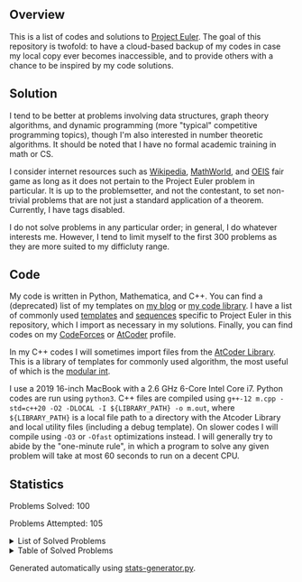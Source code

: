 ## Overview
This is a list of codes and solutions to [Project Euler](https://projecteuler.net/). The goal of this repository is twofold: to have a cloud-based backup of my codes in case my local copy ever becomes inaccessible, and to provide others with a chance to be inspired by my code solutions. 

## Solution
I tend to be better at problems involving data structures, graph theory algorithms, and dynamic programming (more "typical" competitive programming topics), though I'm also interested in number theoretic algorithms. It should be noted that I have no formal academic training in math or CS. 

I consider internet resources such as [Wikipedia](https://en.wikipedia.org/wiki/Main_Page), [MathWorld](https://mathworld.wolfram.com/), and [OEIS](https://oeis.org/) fair game as long as it does not pertain to the Project Euler problem in particular. It is up to the problemsetter, and not the contestant, to set non-trivial problems that are not just a standard application of a theorem. Currently, I have tags disabled. 

I do not solve problems in any particular order; in general, I do whatever interests me. However, I tend to limit myself to the first 300 problems as they are more suited to my difficluty range. 

## Code
My code is written in Python, Mathematica, and C++. You can find a (deprecated) list of my templates on [my blog](https://dustin-miao.github.io/) or [my code library](https://dustin-miao.github.io/library/). I have a list of commonly used [templates](templates) and [sequences](sequences) specific to Project Euler in this repository, which I import as necessary in my solutions.  Finally, you can find codes on my [CodeForces](https://codeforces.com/profile/dutin) or [AtCoder](https://atcoder.jp/users/dutinmeow) profile. 

In my C++ codes I will sometimes import files from the [AtCoder Library](https://atcoder.github.io/ac-library/production/document_en/index.html). This is a library of templates for commonly used algorithm, the most useful of which is the [modular int](https://atcoder.github.io/ac-library/production/document_en/modint.html). 

I use a 2019 16-inch MacBook with a 2.6 GHz 6-Core Intel Core i7. Python codes are run using `python3`. C++ files are  compiled using `g++-12 m.cpp -std=c++20 -O2 -DLOCAL -I ${LIBRARY_PATH} -o m.out`, where `${LIBRARY_PATH}` is a local file path to a directory with the Atcoder Library and local utility files (including a debug template). On slower codes I will compile using `-O3` or `-Ofast` optimizations instead. I will generally try to abide by the "one-minute rule", in which a program to solve any given problem will take at most 60 seconds to run on a decent CPU. 

## Statistics


Problems Solved: 100

Problems Attempted: 105

<details><summary>List of Solved Problems</summary>

- [1: Multiples of 3 or 5](0001-multiples-of-3-or-5)
- [2: Even fibonacci numbers](0002-even-fibonacci-numbers)
- [3: Largest prime factor](0003-largest-prime-factor)
- [4: Largest palindrome product](0004-largest-palindrome-product)
- [5: Smallest multiple](0005-smallest-multiple)
- [6: Sum square difference](0006-sum-square-difference)
- [7: 10001st prime](0007-10001st-prime)
- [8: Largest product in a series](0008-largest-product-in-a-series)
- [9: Special pythagorean triple](0009-special-pythagorean-triple)
- [10: Summation of primes](0010-summation-of-primes)
- [11: Largest product in a grid](0011-largest-product-in-a-grid)
- [12: Highly divisible triangular number](0012-highly-divisible-triangular-number)
- [13: Large sum](0013-large-sum)
- [14: Longest collatz sequence](0014-longest-collatz-sequence)
- [15: Lattice paths](0015-lattice-paths)
- [16: Power digit sum](0016-power-digit-sum)
- [17: Number letter counts](0017-number-letter-counts)
- [18: Maximum path sum I](0018-maximum-path-sum-i)
- [19: Counting sundays](0019-counting-sundays)
- [20: Factorial digit sum](0020-factorial-digit-sum)
- [21: Amicable numbers](0021-amicable-numbers)
- [22: Names score](0022-names-score)
- [23: Non abundant sums](0023-non-abundant-sums)
- [24: Lexicographic permutations](0024-lexicographic-permutations)
- [25: 1000 digit fibonacci number](0025-1000-digit-fibonacci-number)
- [26: Reciprocal cycles](0026-reciprocal-cycles)
- [27: Quadratic primes](0027-quadratic-primes)
- [28: Number spiral diagonals](0028-number-spiral-diagonals)
- [29: Distinct powers](0029-distinct-powers)
- [30: Digit fifth powers](0030-digit-fifth-powers)
- [31: Coin sums](0031-coin-sums)
- [32: Pandigital products](0032-pandigital-products)
- [33: Digit cancelling fractions](0033-digit-cancelling-fractions)
- [34: Digit factorials](0034-digit-factorials)
- [35: Circular primes](0035-circular-primes)
- [36: Double base polindrome](0036-double-base-polindrome)
- [37: Truncatable primes](0037-truncatable-primes)
- [38: Pandigital multiples](0038-pandigital-multiples)
- [39: Integer right triangles](0039-integer-right-triangles)
- [40: Champernownes constant](0040-champernownes-constant)
- [41: Pandigital prime](0041-pandigital-prime)
- [42: Coded triangle numbers](0042-coded-triangle-numbers)
- [43: Sub string divisibility](0043-sub-string-divisibility)
- [44: Pentagon numbers](0044-pentagon-numbers)
- [45: Triangular pentagonal and hexagonal](0045-triangular-pentagonal-and-hexagonal)
- [46: Goldbacks other conjecture](0046-goldbacks-other-conjecture)
- [47: Distinct prime factors](0047-distinct-prime-factors)
- [48: Self powers](0048-self-powers)
- [49: Prime permutations](0049-prime-permutations)
- [50: Consecutive prime sum](0050-consecutive-prime-sum)
- [51: Prime digit replacements](0051-prime-digit-replacements)
- [52: Permuted multiples](0052-permuted-multiples)
- [53: Combinatoric selections](0053-combinatoric-selections)
- [54: Poker hands](0054-poker-hands)
- [55: Lychrel numbers](0055-lychrel-numbers)
- [56: Powerful digit sum](0056-powerful-digit-sum)
- [57: Square roots convergents](0057-square-roots-convergents)
- [58: Spiral primes](0058-spiral-primes)
- [59: Xor decryption](0059-xor-decryption)
- [64: Odd period square roots](0064-odd-period-square-roots)
- [67: Maximum path sum II](0067-maximum-path-sum-ii)
- [68: Magic 5 gon ring](0068-magic-5-gon-ring)
- [69: Totient maximum](0069-totient-maximum)
- [70: Totient permutation](0070-totient-permutation)
- [71: Ordered fractions](0071-ordered-fractions)
- [72: Counting fractions](0072-counting-fractions)
- [74: Digit factorial chains](0074-digit-factorial-chains)
- [75: Singular integer right triangles](0075-singular-integer-right-triangles)
- [76: Counting summations](0076-counting-summations)
- [81: Path sum two ways](0081-path-sum-two-ways)
- [82: Path sum three ways](0082-path-sum-three-ways)
- [83: Path sum four ways](0083-path-sum-four-ways)
- [85: Counting rectangles](0085-counting-rectangles)
- [87: Prime power triples](0087-prime-power-triples)
- [92: Square digit chains](0092-square-digit-chains)
- [96: Su doku](0096-su-doku)
- [97: Large non mersenne prime](0097-large-non-mersenne-prime)
- [99: Largest exponential](0099-largest-exponential)
- [102: Triangle containment](0102-triangle-containment)
- [104: Pandigital fibonacci ends](0104-pandigital-fibonacci-ends)
- [114: Counting block combinations I](0114-counting-block-combinations-i)
- [115: Counting block combinations II](0115-counting-block-combinations-ii)
- [116: Red green or blue tiles](0116-red-green-or-blue-tiles)
- [117: Red green and blue tiles](0117-red-green-and-blue-tiles)
- [150: Searching a triangular array for a sub triangle having minimum sum](0150-searching-a-triangular-array-for-a-sub-triangle-having-minimum-sum)
- [164: Numbers for which no three consecutive digits have a sum greater than a given value](0164-numbers-for-which-no-three-consecutive-digits-have-a-sum-greater-than-a-given-value)
- [179: Consecutive positive divisors](0179-consecutive-positive-divisors)
- [191: Prize strings](0191-prize-strings)
- [204: Generalised hamming numbers](0204-generalised-hamming-numbers)
- [205: Dice game](0205-dice-game)
- [206: Concealed square](0206-concealed-square)
- [258: A lagged fibonacci sequence](0258-a-lagged-fibonacci-sequence)
- [301: Nim](0301-nim)
- [345: Matrix sum](0345-matrix-sum)
- [378: Triangle triples](0378-triangle-triples)
- [411: Uphill paths](0411-uphill-paths)
- [497: Drunken tower of hanoi](0497-drunken-tower-of-hanoi)
- [500: Problem 500](0500-problem-500)
- [686: Powers of two](0686-powers-of-two)
- [808: Reversible prime squares](0808-reversible-prime-squares)
</details>

<details><summary>Table of Solved Problems</summary>

|<!---->|<!---->|<!---->|<!---->|<!---->|<!---->|<!---->|<!---->|<!---->|<!---->|
|:-----:|:-----:|:-----:|:-----:|:-----:|:-----:|:-----:|:-----:|:-----:|:-----:|
|[1](0001-multiples-of-3-or-5)|[2](0002-even-fibonacci-numbers)|[3](0003-largest-prime-factor)|[4](0004-largest-palindrome-product)|[5](0005-smallest-multiple)|[6](0006-sum-square-difference)|[7](0007-10001st-prime)|[8](0008-largest-product-in-a-series)|[9](0009-special-pythagorean-triple)|[10](0010-summation-of-primes)|
|[11](0011-largest-product-in-a-grid)|[12](0012-highly-divisible-triangular-number)|[13](0013-large-sum)|[14](0014-longest-collatz-sequence)|[15](0015-lattice-paths)|[16](0016-power-digit-sum)|[17](0017-number-letter-counts)|[18](0018-maximum-path-sum-i)|[19](0019-counting-sundays)|[20](0020-factorial-digit-sum)|
|[21](0021-amicable-numbers)|[22](0022-names-score)|[23](0023-non-abundant-sums)|[24](0024-lexicographic-permutations)|[25](0025-1000-digit-fibonacci-number)|[26](0026-reciprocal-cycles)|[27](0027-quadratic-primes)|[28](0028-number-spiral-diagonals)|[29](0029-distinct-powers)|[30](0030-digit-fifth-powers)|
|[31](0031-coin-sums)|[32](0032-pandigital-products)|[33](0033-digit-cancelling-fractions)|[34](0034-digit-factorials)|[35](0035-circular-primes)|[36](0036-double-base-polindrome)|[37](0037-truncatable-primes)|[38](0038-pandigital-multiples)|[39](0039-integer-right-triangles)|[40](0040-champernownes-constant)|
|[41](0041-pandigital-prime)|[42](0042-coded-triangle-numbers)|[43](0043-sub-string-divisibility)|[44](0044-pentagon-numbers)|[45](0045-triangular-pentagonal-and-hexagonal)|[46](0046-goldbacks-other-conjecture)|[47](0047-distinct-prime-factors)|[48](0048-self-powers)|[49](0049-prime-permutations)|[50](0050-consecutive-prime-sum)|
|[51](0051-prime-digit-replacements)|[52](0052-permuted-multiples)|[53](0053-combinatoric-selections)|[54](0054-poker-hands)|[55](0055-lychrel-numbers)|[56](0056-powerful-digit-sum)|[57](0057-square-roots-convergents)|[58](0058-spiral-primes)|[59](0059-xor-decryption)||
||||[64](0064-odd-period-square-roots)|||[67](0067-maximum-path-sum-ii)|[68](0068-magic-5-gon-ring)|[69](0069-totient-maximum)|[70](0070-totient-permutation)|
|[71](0071-ordered-fractions)|[72](0072-counting-fractions)||[74](0074-digit-factorial-chains)|[75](0075-singular-integer-right-triangles)|[76](0076-counting-summations)|||||
|[81](0081-path-sum-two-ways)|[82](0082-path-sum-three-ways)|[83](0083-path-sum-four-ways)||[85](0085-counting-rectangles)||[87](0087-prime-power-triples)||||
||[92](0092-square-digit-chains)||||[96](0096-su-doku)|[97](0097-large-non-mersenne-prime)||[99](0099-largest-exponential)||
||[102](0102-triangle-containment)||[104](0104-pandigital-fibonacci-ends)|||||||
||||[114](0114-counting-block-combinations-i)|[115](0115-counting-block-combinations-ii)|[116](0116-red-green-or-blue-tiles)|[117](0117-red-green-and-blue-tiles)||||
||||||||||<br>|
||||||||||<br>|
||||||||||[150](0150-searching-a-triangular-array-for-a-sub-triangle-having-minimum-sum)|
||||||||||<br>|
||||[164](0164-numbers-for-which-no-three-consecutive-digits-have-a-sum-greater-than-a-given-value)|||||||
|||||||||[179](0179-consecutive-positive-divisors)||
||||||||||<br>|
|[191](0191-prize-strings)||||||||||
||||[204](0204-generalised-hamming-numbers)|[205](0205-dice-game)|[206](0206-concealed-square)|||||
||||||||||<br>|
||||||||||<br>|
||||||||||<br>|
||||||||||<br>|
||||||||[258](0258-a-lagged-fibonacci-sequence)|||
||||||||||<br>|
||||||||||<br>|
||||||||||<br>|
||||||||||<br>|
|[301](0301-nim)||||||||||
||||||||||<br>|
||||||||||<br>|
||||||||||<br>|
|||||[345](0345-matrix-sum)||||||
||||||||||<br>|
||||||||||<br>|
||||||||[378](0378-triangle-triples)|||
||||||||||<br>|
||||||||||<br>|
||||||||||<br>|
|[411](0411-uphill-paths)||||||||||
||||||||||<br>|
||||||||||<br>|
||||||||||<br>|
||||||||||<br>|
||||||||||<br>|
||||||||||<br>|
||||||||||<br>|
|||||||[497](0497-drunken-tower-of-hanoi)|||[500](0500-problem-500)|
||||||||||<br>|
||||||||||<br>|
||||||||||<br>|
||||||||||<br>|
||||||||||<br>|
||||||||||<br>|
||||||||||<br>|
||||||||||<br>|
||||||||||<br>|
||||||||||<br>|
||||||||||<br>|
||||||||||<br>|
||||||||||<br>|
||||||||||<br>|
||||||||||<br>|
||||||||||<br>|
||||||||||<br>|
||||||||||<br>|
||||||[686](0686-powers-of-two)|||||
||||||||||<br>|
||||||||||<br>|
||||||||||<br>|
||||||||||<br>|
||||||||||<br>|
||||||||||<br>|
||||||||||<br>|
||||||||||<br>|
||||||||||<br>|
||||||||||<br>|
||||||||||<br>|
||||||||[808](0808-reversible-prime-squares)|||
||||||||||<br>|
||||||||||<br>|
</details>


Generated automatically using [stats-generator.py](stats-generator.py). 

